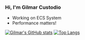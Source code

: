 ### Hi, I'm Gilmar Custodio

- Working on ECS System
- Performance matters!

[![Gilmar's GitHub stats](https://github-readme-stats.vercel.app/api?username=gilmarxd&theme=github_dark&hide_border=true)](https://github.com/gilmar-sales)
[![Top Langs](https://github-readme-stats.vercel.app/api/top-langs/?username=gilmarxd&theme=github_dark&hide_border=true)](https://github.com/gilmar-sales)
